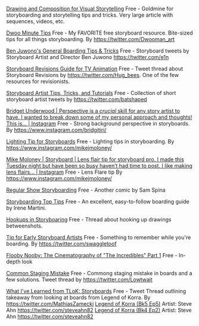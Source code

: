 
[Drawing and Composition for Visual Storytelling](http://www.floobynooby.com/comp1.html#anchor)
Free - Goldmine for storyboarding and storytelling tips and tricks. Very large article with sequences, videos, etc.

[Dwoo Minute Tips](https://www.youtube.com/c/dwooman_art)
Free - My FAVORITE free storyboard resource. Bite-sized tips for all things storyboarding. By https://twitter.com/Dwooman_art

[Ben Juwono's General Boarding Tips & Tricks](https://twitter.com/i/events/986035683251769344)
Free - Storyboard tweets by Storyboard Artist and Director Ben Juwono https://twitter.com/e1n

[Storyboard Revisions Guide for TV Animation](https://twitter.com/Hug_bees/status/1171958903459864578)
Free - Tweet thread about Storyboard Revisions by https://twitter.com/Hug_bees. One of the few resources for revisionists.

[Storyboard Artist Tips, Tricks, and Tutorials](https://twitter.com/i/events/1110339067240038400)
Free - Collection of short storyboard artist tweets by https://twitter.com/batshaped

[Bridget Underwood | Perspective is a *crucial* skill for any story artist to have. I wanted to break down some of my personal approach and thoughts! This is… | Instagram](https://www.instagram.com/p/CDKYLefDoZl/)
Free - Strong background perspective in storyboards. By https://www.instagram.com/bridgitiri/

[Lighting Tip for Storyboards](https://www.instagram.com/p/CDaev83D8VR/)
Free - Lighting tips in storyboarding. By https://www.instagram.com/mikejmoloney/

[Mike Moloney | Storyboard | Lens flair tip for storyboard pro. I made this Tuesday night but have been so busy haven’t had time to post. I like making lens flairs… | Instagram](https://www.instagram.com/p/CDsBJDrDmby/)
Free - Lens Flare tip By https://www.instagram.com/mikejmoloney/

[Regular Show Storyboarding](https://spinadoodles.tumblr.com/post/146711635001/if-youve-ever-been-curious-about-what-its-like)
Free - Another comic by Sam Spina

[Storyboarding Top Tips](https://www.brownbagfilms.com/labs/entry/storyboarding-top-tips-with-irene-martini-tutorial)
Free - An excellent, easy-to-follow boarding guide by Irene Martini.

[Hookups in Storyboaring](https://twitter.com/enenkay/status/1133537159741288448?s=20)
Free - Thread about hooking up drawings betweenshots.

[Tip for Early Storyboard Artists](https://twitter.com/swaggletoof/status/1114303477130203136?s=20)
Free - Something to remember while you're boarding. By https://twitter.com/swaggletoof

[Flooby Nooby: The Cinematography of "The Incredibles" Part 1](https://floobynooby.blogspot.com/2013/12/the-cinematography-of-incredibles-part-1.html)
Free - In-depth look

[Common Staging Mistake](https://twitter.com/Lowtwait/status/1166406509309227009?s=20)
Free - Commong staging mistake in boards and a few solutions. Tweet thread by https://twitter.com/Lowtwait

[What I've Learned from TLoK: Storyboards](https://twitter.com/MathiasZamecki/status/1380912605762629635?s=20)
Free - Tweet Thread outlining takeaway from looking at boards from Legend of Korra. By https://twitter.com/MathiasZamecki
[Legend of Korra (Bk5 Ep5)](https://vimeo.com/146140739)
Artist: Steve Ahn https://twitter.com/steveahn82
[Legend of Korra (Bk4 Ep2)](https://vimeo.com/145811082)
Artist: Steve Ahn https://twitter.com/steveahn82
